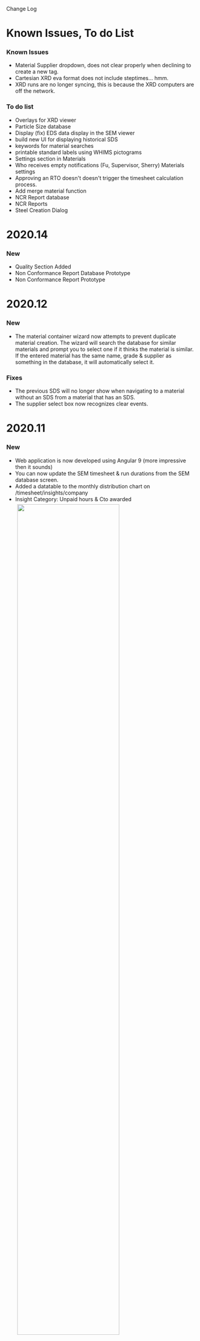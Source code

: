 
Change Log

# Known Issues, To do List


### Known Issues

- Material Supplier dropdown, does not clear properly when declining to create a new tag.
- Cartesian XRD eva format does not include steptimes... hmm.
- XRD runs are no longer syncing, this is because the XRD computers are off the network. 

### To do list

- Overlays for XRD viewer
- Particle Size database
- Display (fix) EDS data display in the SEM viewer 
- build new UI for displaying historical SDS
- keywords for material searches
- printable standard labels using WHIMS pictograms
- Settings section in Materials
- Who receives empty notifications (Fu, Supervisor, Sherry) Materials settings
- Approving an RTO doesn't doesn't trigger the timesheet calculation process.
- Add merge material function
- NCR Report database
- NCR Reports
- Steel Creation Dialog


# 2020.14

### New

- Quality Section Added
- Non Conformance Report Database Prototype
- Non Conformance Report Prototype 

# 2020.12

### New

- The material container wizard now attempts to prevent duplicate material creation. The wizard will search the database for similar materials and prompt you to select one if it thinks the material is similar. If the entered material has the same name, grade & supplier as something in the database, it will automatically select it. 

### Fixes

- The previous SDS will no longer show when navigating to a material without an SDS from a material that has an SDS. 
- The supplier select box now recognizes clear events. 

# 2020.11

### New

- Web application is now developed using Angular 9 (more impressive then it sounds)
- You can now update the SEM timesheet & run durations from the SEM database screen. 
- Added a datatable to the monthly distribution chart on /timesheet/insights/company
- Insight Category: Unpaid hours & Cto awarded<br><img style="margin:5px;" src="https://imgur.com/n7Bnyy1.png" width="75%">
- Insight Category: Employee headcount / Active Timesheet Users
- Historical SDS's are now visible on the material container page  
- Employees section is now divded into Directory, and Hierarchy
- An administrative hierarchy dynamically generated from the database is now viewable<br><img style="margin:5px;" src="https://imgur.com/h1BMssM.png" width="75%">

  
### Changes 

- Timesheet 'Statistics' was  changed to "Insights" to better reflect normative industry  terms
- User-hours report regular column  changed to "Hours worked"
- Lot selecter now uses the ng-select library
- Select2 plugin removed 
- RTO Calendar now displays holidays<br><img style="margin:5px;" src="https://imgur.com/uwP40aL.png" width="75%">
- The SDS upload box on the material container page is now hidden until activated with the upload button. 


### Fixes

- Timesheet Reports and Settings now open the first tab by default 

# 2020.05

### New

- A hazard and empty column was added to the material container DB screen
- A hazard, supplier and location filter was added to the material container DB screen

### Changes
- The chemical inventory list is now downloaded from a button near the top of the material container DB screen

### Fixes

- Container dropdown now once again properly searches qcid, grade and lot

# 2020.03

### Fixes 

- Users who have unpaid entries will now have their overtime calculated properly.
- Adding an SDS no longer causes the application to continually "think". 
- Adding multiple containers no longer duplicates materials.
- RTO Allocation for 2020 works as intended  

# 2020.01

### Fixes 

- You can no longer submit a RTO without having hours, date & type value selected. 
- An issue where Manual CTO bank changes were appearing in the printed timesheet was fixed. 

# 2019.52

### New

- For quality control reasons, the Material Creation Dialog has been revamped into a step by step wizard. This wizard also includes SDS inputs. <br><img style="margin:5px;" src="https://imgur.com/ZjJUv1p.png" width="75%">
- When creating a material you can now create multiple containers with one button (yay!).<br><img style="margin:5px;" src="https://imgur.com/8nCvBpF.png" width="75%">   
- You can now add WHMIS 2015 symbols to materials, this will be useful for future label printing & searching by warning label.
<br><img style="margin:5px;" src="https://imgur.com/MoiSOvE.png" width="75%">

# 2019.50

### New

- If a new SDS is uploaded to a material, the old SDS will be moved into a historical SDS directory. The historical filename will contain the date it was originally created. <br><img style="margin:5px;" src="https://imgur.com/KBazZCs.png" width="75%">
-  Added a container trait called "empty" to track if a container is empty

- The change log now has a scroll bar to facilitate navigating version histories

- You can now view the Material Container  change log <br><img style="margin:5px;" src="https://imgur.com/zy4ef7X.png" width="75%">

- You can now view the log for Timesheets you have access to. <br><img style="margin:5px;" src="https://imgur.com/kLry5KH.png" width="75%">

### Changes

- Material container card actions items are now found in the title bar.
- The SDS upload box is visibile at all times, allowing you to update the SDS at anytime
- The material container analysis tab will be visible at all times. 

### Fixes

- Changing a material name no longer breaks retrieving an SDS, accordingly the SDS name will be updated on the Q drive. 
- Display issue for summary table on the timesheet statistics page resolved

# 2019.44

### Fixes

- Deleting an approval will now remove hours by request ID, not by hours/date/employee.
- Timesheet statistic graphs now credit Quantiam Technologies
  

# 2019.42

### New
- Filters for steel & material containers have been added to the SEM database screen
- Delete buttons were added to the Projects Screen
- You can now view, add and remove operators from the machine screen.<img style="margin:5px;" src="https://imgur.com/lgpmmjB.png" width="75%">
- The holiday screen now allows you to navigate years, create new holidays and delete future holidays.<img style="margin:5px;" src="https://imgur.com/h9jjDuS.png" width="50%"> 
  
### Changes
- Associating a container/steel with XRD or SEM run is now done through a new popup dialog<img style="margin:5px;" src="https://imgur.com/w9dwTem.png" width="75%">
- An active employee filter option was added to timesheet report known as "User Hours".  


### Fixes 

- SEM is viewer is more responsive in smaller windows.
- The steel select box will now search for Steel IDs
- The Container Select box will now search for QCIDs 
- RTO Allocation will no longer show employees who were not employed during the year selected

# 2019.40

### New

- The container view will now display associated active containers of the same material, click on the row to navigate to that container.<img style="margin:5px;" src="https://imgur.com/Cd2bnMp.png" width="75%">

- If a container has related XRD, an analysis tab will show up at the top. Click it the view the XRD spectra.<img style="margin:5px;" src="https://imgur.com/B472Xqq.png" width="50%">

### Changes

- Material select dropdown now shows the last few QCIDs in the subtext. <img style="margin:5px;" src="https://imgur.com/8MMTDIh.png" width="75%">
- The SDS box in the container view has been moved to the right side. 
- The container attributes box is now on the left side
- The Material Information box is now similarly styled to the container box. 

### Fixes

- hours with a decimal caused the "8 hours a day" warning to improperly trigger
- An SDS that won't load, will no longer be displayed.<img style="margin:5px;" src="https://imgur.com/0ZvSKGk.png" width="50%"> 
- XRD Patterns are now on a seperate yAxis, and will no longer extend into nothingness
- XRD Pattern cards are now smaller
- The database will now automatically capitalize material names
  
# 2019.39

### Changes

- The material creation screen will now politely remind you to search the database for pre-existing materials.
- If an RTO request will result in a negative balance, a confirmation dialog will now appear.  

# 2019.38

### New

- SEM & XRD runs can now be associated with material containers and steel. Clicking on the buttons will navigate to their respective screens. <br>
  <img style="margin:5px;" src="https://i.imgur.com/8spYB81.png" width="50%">
- A prototype pop up for steel objects was added. 
- The [steel database](http://apps.edm.quantiam.com/steel/database) screen has been somewhat reconstructed, filters will be next.

### Changes

- The material database screen will now show inactive containers.
- You can now add "Particle Size" as a property when creating & editing materials. 
- Side menu options will now highlight on hover. 
- Salary employees can no longer print timesheets without 8 hours accounted for on a weekday they have worked

### Fixes

- D8 XRD runs are now [syncing properly again](http://apps.edm.quantiam.com/xrd/database)
- Container dropdown spacing issues resolved
- Material Container page is more responsive on smaller screens
- A display error where some project names on the timesheet were being truncated at the start, rather then at the end, was resolved.


# 2019.37


### New 

- Patch notes can now be found in the top navigation bar
- Patch notes are now in a popup window and will display if you haven't see them before
- Implemented [calver semantics](https://calver.org/) for tracking website versions, the current format is YYYY.MM.W.minor
- The aforemention version number now appears in the footer, on the bottom left side. 

### Changes

- Users can no longer print timesheets if they are Salary or Hourly and have less then 2 hours on a weekend. 
- The create container button has been turned into a new blue button on the top right of the container list.
- The container list now sorts by last entered container
- The container list will now refresh after a new container is added. 
  
### Fixes
- The date display error for timesheet report project-hours start date field was resolved
- Start and End time now reset when you change the hours or type of RTO. Prevents users from adding 8 hour request with time ranges.
- Payout comments now save properly.
- Payout creation button is now called "Create Entry", to better reflect its universal usage.
- Images now display again in SEM viewer, the image viewer broke, trying to find a better replacement.





# 2019.08

### Arbin

- Can now browse Arbin Tests
- Can now view basic Arbin Data, and change axis
- Can now overlay runs
- Can toggle between EIS and IV Data
- Can download CSV files for loaded Data Sets

### XRD

- Now displays a link to the eva file

### Timesheet

- You can now edit stat holidays manually. 
- Fixed a time conversion bug for the start and end date fields. 



# 2019.07


### General

- Drop downs were reverted to a previous working version

### RTO View
- Extraneous decimals removed on RTO Bank Impact card

### Timesheet

- Revised the time entering popup to be more minimalist
- Pressing enter now navigates "down" after entering a value
- Can no longer edit project names
- Fixes for cases of the dropdown not showing what was selected

### Timesheet Projects
- Can now create new projects
- Can now edit existing projects

### Timesheet Bank History
- UI fixes for scrolling and person dropdown

### Machines

- Navigation: Timesheet -> Settings -> Machines
- Can view machines with appropriate permissions
- Can edit machines with appropriate permissions
- Can create machines with appropriate permissions

### Statistics 
- User statistic dates now work as expected. 

### SEM 

- The top row of images will now become a carosel when there is more then the screen can display. 

### Users 

- Display issues for RTO and groups fixed

### XRD

- Database overhauled to account for XRD Runs without Analyses
- Now accounts for multiple analysis files per XRD Run
- Project Filter Added
- Refresh Button Added
- Data Storage Location link

### XRD View

- Now displays the spectra collected
- Now displays patterns for each spectra, can modify their yscale, width and visibility 
- Pattern controls added, line width & scaling
- Chart controls added, Y/x Axis Min/Max
- CSV Print button
- Images and the image tab will pop up when they are found on the Q drive

#  2019.06

### Dev Tools
- You can now browse application as another user

### General 

- Updated to Angular 8
- Prototype pop up for hovering over steel objects 
- Quantiam Themed Tables now have softer edges

### Users
- Table changed into Quantiam style
- Added Direct Line property


### Comments
- Comment component with Ckeditor5 WSYWIG
- Can edit, delete comments
- Can only delete own comments. 

### Calendar
- now no longer displays time off booked beyond an employee's leave date

### Timesheet

- Category rows expand when clicked on
- editor should now have a popup which gives context for which cell you are editing
- Machine timesheet printouts now display the denomination in cell B4
- In the Footer, Total now displays the denomination in brackets after it
- User/Machine selection is no longer clearable


### Timesheet Bank

- Constructed the timesheet Bank
- Navigate to timesheetes & RTOs
- Conduct payouts with proper permissions
- Edit Comments
- Filter by indvidiual & rto type

### Timesheet Statistics User
- Can now query your own data into the past
- Can now query for your subordinates / machines in the past
- Fancy Pie Charts
- Raw, and Aggregate Tables
- Adjust for start Date and end Date
- Defaults query is start of current year and current date.
- Added Statistics option to side menu

### RTO 

- Database table should properly care about the user's permissions for subordinates/viewing
- When creating an RTO, it should care about the user's subordinates/permissions
- Approvals now work as expected
- Rto Bank Impact added
- Conflicts are no longer cards, and instead a column in the table with a popover to show which ones.
- Comment Box added

### SEM

- Moved back to fetching images individually, route was sending every image encoded via the api, performance increase

### Container Select Dropdown

- No longer deletes options when cleared
- No longer queries for container pages that aren't there. 

### Tools 

- Button no longer stays disabled after a processing run.

# 2019.05



### Timesheet

- Fixed stat holiday editing bug
- User selection dropdown now respects permissions.
- Built Projects, Holidays, RTO Allocation, Reports tabs
- User Summary Usage Report is now functional
- Fixed Display of Machines in the user list, navigating to machines and downloading timesheets

### Timesheet Statistics
- Added a Company view, which breaks down timesheet hours on a categorical basis
- Fancy pie chart
- Fancy monthly hours as a percent time chart. 

### Material 
- Adding a material now uses the new select-material component
- Removed property Catalog, this will be changed into a container property 

### Material Container
- Added a container expiry field
- New info blurb about where Safety Data Sheets (SDS) are stored on the Q drive

### RTO
- User selection dropdown now respects permissions

### RTO View
- Added timerequest table, can add or remvoe requests
- deleting a request now navigates back to the database and refreshes the RTO table

### SEM
- Data storage location now displayed
- Auto refresh functionality, with computer sepecific settings toggle.
- Image data is now displayed

### Other
- fixed tab CSS to better handle overflows
- Ag grid updated to 20.1.0
- HandsOnTable added in for quick tabular display, stil can't figure out how to copy with headers. 
- Select MAterial component now works as intended
- Replaced select2 supplier dropdown, with ng select, to fix display bug
- Auth screen font resized

# 2019.04

### Users
- Can add permissions to individual users now

### Timesheet 
- Fixed navigation to remember what time sheet you were on when you click the timesheet
- Known issue: timesheet category does not highligh using dynamic router link
- Weekends now properly highlight regardless of timesheet state

### Materials Inventory
- Can now print off large labels with bar codes for scanning. 

### Misc
- eliminated caps lock bug when scanning materials


#  2019.03

### SEM
- Can now select run types
- Can now refresh the data table
- Fixes to keyboard commands and when using filters

### Misc
- User select box will now hard check for employee ID, typing 1 will now select Robert

# 2019.02

### TGA
- Peak tool now has "previous" and "next" buttons for navigating single runs easier
- Peak tool now clears selection properly
- Fixed a bug where the graphs would not delete when expected

### Users
- Can now create and delete RTO Allotments on the user view screen
- Added a group tab to the Managment box

### Timesheet
- Can now view timesheet data on a per user basis
- Machine Timesheets can now be viewed
- Hours, Overtime, RTO and Bank tables exist
- RTO Calendar rebuilt, has all previous functionality 

### Sidemenu
- Added Timesheet Category
- Sorted SGX towards the bottom
- Instruments now has a SEM category

### Materials

- Containers now require R&D L1 or Manufacturing Access to edit / create 
- The container screeen will now try to search online for a relevant MSDS
- You can now save SDS sheets in this application. 
- The material database now displays if a SDS is on file.
- All SDS sheets live in Q:\Administration - All Staff\SDS 

### SEM 
- SEM database now works with server side querying
- Various fitlers tested and working

### XRD
- Xrd database now works with server side querying

### Other

- Select2 boxes now have proper padding for placeholder text


#  2019.01

### Misc
-  Auth screen no longer locks you out when you fail your password.
-  Updated to Angular 7.2
-  Login button now visible

### Materials / Containers
   
- Materials screen now preserves itself when navigating around. 
- You can now delete containers, after deleting one you are redirected to the database and the table refreshed
- A drop down for searching maerial containers now exists

### TGA
- TGA Peak Tool for SGX analysis added   
- Peak Tool: Added a table to show selected runs, ability to export raw data
- Peak Tool: Added basic graph controls to multi graph mode



#  2018.12
### General
- When the application is "thinking", a loading bar will be displayed at the top of the screen. 
- The select scanner box is now hidden by default, but can be toggled with the target button by the user's name.
- Styling improvements for module navigation bars. 



# 2018.11
### Angular 
- Updated from Angular 7.0 to 7.1  

### General
- Implmented basic caching for named routes, this means that when users are navigating to and fro a table, the settings, filters and searches will be saved.  
   
### User
- RTO Allotment can now be viewed from the user screen  
- RTO Allotments can now be edited by those with sufficent permissions  


